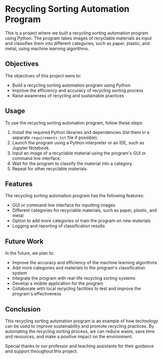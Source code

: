 # Recycling Sorting Automation Program

This is a project where we built a recycling sorting automation program using Python. The program takes images of recyclable materials as input and classifies them into different categories, such as paper, plastic, and metal, using machine learning algorithms.

## Objectives

The objectives of this project were to:

- Build a recycling sorting automation program using Python
- Improve the efficiency and accuracy of recycling sorting process
- Raise awareness of recycling and sustainable practices

## Usage

To use the recycling sorting automation program, follow these steps:

1. Install the required Python libraries and dependencies (list them in a separate `requirements.txt` file if possible).
2. Launch the program using a Python interpreter or an IDE, such as Jupyter Notebook.
3. Input an image of a recyclable material using the program's GUI or command line interface.
4. Wait for the program to classify the material into a category.
5. Repeat for other recyclable materials.

## Features

The recycling sorting automation program has the following features:

- GUI or command line interface for inputting images
- Different categories for recyclable materials, such as paper, plastic, and metal
- Option to add more categories or train the program on new materials
- Logging and reporting of classification results

## Future Work

In the future, we plan to:

- Improve the accuracy and efficiency of the machine learning algorithms
- Add more categories and materials to the program's classification system
- Integrate the program with real-life recycling sorting systems
- Develop a mobile application for the program
- Collaborate with local recycling facilities to test and improve the program's effectiveness

## Conclusion

This recycling sorting automation program is an example of how technology can be used to improve sustainability and promote recycling practices. By automating the recycling sorting process, we can reduce waste, save time and resources, and make a positive impact on the environment.


Special thanks to our professor and teaching assistants for their guidance and support throughout this project.
